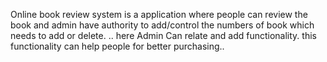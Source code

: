 Online book review system is a application where people can review the book and admin have authority to add/control the numbers of book which needs to add or delete. 
..
here Admin Can relate and add functionality.
this functionality can help people for better purchasing..
